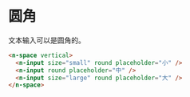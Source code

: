 # 圆角

文本输入可以是圆角的。

```html
<n-space vertical>
  <n-input size="small" round placeholder="小" />
  <n-input round placeholder="中" />
  <n-input size="large" round placeholder="大" />
</n-space>
```
